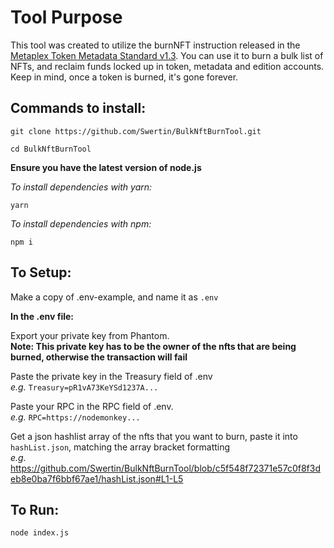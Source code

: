 # Tool Purpose
This tool was created to utilize the burnNFT instruction released in the [Metaplex Token Metadata Standard v1.3](https://docs.metaplex.com/programs/token-metadata/changelog/v1.3). You can use it to burn a bulk list of NFTs, and reclaim funds locked up in token, metadata and edition accounts. Keep in mind, once a token is burned, it's gone forever.

## Commands to install:

`git clone https://github.com/Swertin/BulkNftBurnTool.git`

`cd BulkNftBurnTool`

**Ensure you have the latest version of node.js**

*To install dependencies with yarn:*

`yarn`

*To install dependencies with npm:*

`npm i`


## To Setup:

Make a copy of .env-example, and name it as `.env`

**In the .env file:**<br/>

Export your private key from Phantom.
<br/>**Note: This private key has to be the owner of the nfts that are being burned, otherwise the transaction will fail**

Paste the private key in the Treasury field of .env
<br/>*e.g.* `Treasury=pR1vA73KeYSd1237A...`

Paste your RPC in the RPC field of .env. 
<br/>*e.g.* `RPC=https://nodemonkey...`

Get a json hashlist array of the nfts that you want to burn, paste it into `hashList.json`, matching the array bracket formatting
<br/>*e.g.* https://github.com/Swertin/BulkNftBurnTool/blob/c5f548f72371e57c0f8f3deb8e0ba7f6bbf67ae1/hashList.json#L1-L5


## To Run:

`node index.js`
